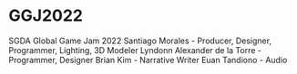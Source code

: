 # GGJ2022
SGDA Global Game Jam 2022
Santiago Morales - Producer, Designer, Programmer, Lighting, 3D Modeler
Lyndonn Alexander de la Torre - Programmer, Designer
Brian Kim - Narrative Writer
Euan Tandiono - Audio

